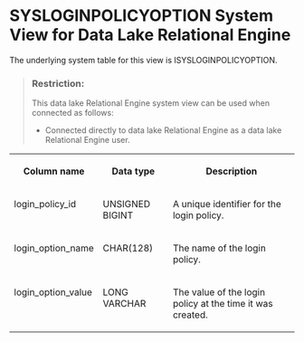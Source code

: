 <!-- loio3be9319a6c5f1014923186f27403a030 -->

# SYSLOGINPOLICYOPTION System View for Data Lake Relational Engine

The underlying system table for this view is ISYSLOGINPOLICYOPTION.



> ### Restriction:  
> This data lake Relational Engine system view can be used when connected as follows:
> 
> -   Connected directly to data lake Relational Engine as a data lake Relational Engine user.




<table>
<tr>
<th valign="top">

Column name



</th>
<th valign="top">

Data type



</th>
<th valign="top">

Description



</th>
</tr>
<tr>
<td valign="top">

login\_policy\_id



</td>
<td valign="top">

UNSIGNED BIGINT



</td>
<td valign="top">

A unique identifier for the login policy.



</td>
</tr>
<tr>
<td valign="top">

login\_option\_name



</td>
<td valign="top">

CHAR\(128\)



</td>
<td valign="top">

The name of the login policy.



</td>
</tr>
<tr>
<td valign="top">

login\_option\_value



</td>
<td valign="top">

LONG VARCHAR



</td>
<td valign="top">

The value of the login policy at the time it was created.



</td>
</tr>
</table>


